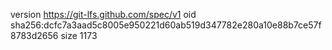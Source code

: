 version https://git-lfs.github.com/spec/v1
oid sha256:dcfc7a3aad5c8005e950221d60ab519d347782e280a10e88b7ce57f8783d2656
size 1173
